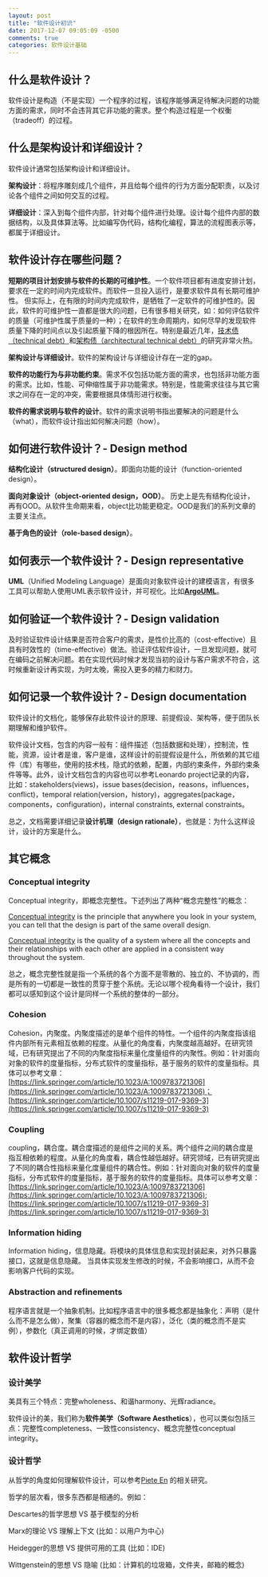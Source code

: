 ```yaml
---
layout: post
title: "软件设计初识"
date: 2017-12-07 09:05:09 -0500
comments: true
categories: 软件设计基础
---
```


## 什么是软件设计？

软件设计是构造（不是实现）一个程序的过程，该程序能够满足待解决问题的功能方面的需求，同时不会违背其它非功能的需求。整个构造过程是一个权衡（tradeoff）的过程。

## 什么是架构设计和详细设计？
软件设计通常包括架构设计和详细设计。

**架构设计**：将程序雕刻成几个组件，并且给每个组件的行为方面分配职责，以及讨论各个组件之间如何交互的过程。

**详细设计**：深入到每个组件内部，针对每个组件进行处理。设计每个组件内部的数据结构，以及具体算法等。比如编写伪代码，结构化编程，算法的流程图表示等，都属于详细设计。

## 软件设计存在哪些问题？

**短期的项目计划安排与软件的长期的可维护性**。一个软件项目都有进度安排计划，要求在一定的时间内完成软件。而软件一旦投入运行，是要求软件具有长期可维护性。 但实际上，在有限的时间内完成软件，是牺牲了一定软件的可维护性的。因此，软件的可维护性一直都是很大的问题，已有很多相关研究，如：如何评估软件的质量（可维护性属于质量的一种）；在软件的生命周期内，如何尽早的发现软件质量下降的时间点以及引起质量下降的根因所在。特别是最近几年，[技术债（technical debt）](https://en.wikipedia.org/wiki/Technical_debt)和[架构债（architectural technical debt）](https://www.sei.cmu.edu/architecture/research/arch_tech_debt/index.cfm)的研究非常火热。

**架构设计与详细设计**。软件的架构设计与详细设计存在一定的gap。

**软件的功能行为与非功能约束**。需求不仅包括功能方面的需求，也包括非功能方面的需求。比如，性能、可伸缩性属于非功能需求。特别是，性能需求往往与其它需求之间存在一定的冲突，需要根据具体情形进行权衡。

**软件的需求说明与软件的设计**。软件的需求说明书指出要解决的问题是什么（what），而软件设计指出如何解决问题（how）。

## 如何进行软件设计？- Design method
**结构化设计（structured design）**。即面向功能的设计（function-oriented design）。

**面向对象设计（object-oriented design，OOD）**。 历史上是先有结构化设计，再有OOD。从软件生命期来看，object比功能更稳定。OOD是我们的系列文章的主要关注点。

**基于角色的设计（role-based design）**。

## 如何表示一个软件设计？- Design representative
**UML**（Unified Modeling Language）是面向对象软件设计的建模语言，有很多工具可以帮助人使用UML表示软件设计，并可视化。比如[**ArgoUML**](http://argouml.tigris.org/)。
## 如何验证一个软件设计？- Design validation
及时验证软件设计结果是否符合客户的需求，是性价比高的（cost-effective）且具有时效性的（time-effective）做法。验证评估软件设计，一旦发现问题，就可在编码之前解决问题。若在实现代码时候才发现当初的设计与客户需求不符合，这时候重新设计再实现，为时太晚，需投入更多的精力和财力。
## 如何记录一个软件设计？- Design documentation
软件设计的文档化，能够保存此软件设计的原理、前提假设、架构等，便于团队长期理解和维护软件。

软件设计文档，包含的内容一般有：组件描述（包括数据和处理），控制流，性能，资源，设计者是谁，客户是谁，这样设计的前提假设是什么，所依赖的其它组件（库）有哪些，使用的技术栈，隐式的依赖，配置，内部约束条件，外部约束条件等等。此外，设计文档包含的内容也可以参考Leonardo project记录的内容，比如：stakeholders(views)，issue bases(decision，reasons，influences，conflict)，temporal relation(version，history)，aggregates(package，components，configuration)，internal constraints, external constraints。

总之，文档需要详细记录**设计机理（design rationale）**，也就是：为什么这样设计，设计的方案是什么。

## 其它概念
### Conceptual integrity
Conceptual integrity，即概念完整性。下述列出了两种“概念完整性”的概念：

[Conceptual integrity](http://cseweb.ucsd.edu/~wgg/CSE131B/Design/node6.html) is the principle that anywhere you look in your system, you can tell that the design is part of the same overall design.

[Conceptual integrity](http://architecture.typepad.com/architecture_blog/2011/10/the-importance-of-conceptual-integrity.html) is the quality of a system where all the concepts and their relationships with each other are applied in a consistent way throughout the system.

总之，概念完整性就是指一个系统的各个方面不是零散的、独立的、不协调的，而是所有的一切都是一致性的贯穿于整个系统。无论以哪个视角看待一个设计，我们都可以感知到这个设计是同样一个系统的整体的一部分。

### Cohesion
Cohesion，内聚度。内聚度描述的是单个组件的特性。一个组件的内聚度指该组件内部所有元素相互依赖的程度。从量化的角度看，内聚度越高越好。在研究领域，已有研究提出了不同的内聚度指标来量化度量组件的内聚性。例如：针对面向对象的软件的度量指标，分布式软件的度量指标，基于服务的软件的度量指标。具体可以参考文章：[https://link.springer.com/article/10.1023/A:1009783721306](https://link.springer.com/article/10.1023/A:1009783721306)； [https://link.springer.com/article/10.1007/s11219-017-9369-3](https://link.springer.com/article/10.1007/s11219-017-9369-3)
### Coupling
coupling，耦合度。耦合度描述的是组件之间的关系。两个组件之间的耦合度是指互相依赖的程度。从量化的角度看，耦合性越低越好。研究领域，已有研究提出了不同的耦合性指标来量化度量组件的耦合性。例如：针对面向对象的软件的度量指标，分布式软件的度量指标，基于服务的软件的度量指标。具体可以参考文章：[https://link.springer.com/article/10.1023/A:1009783721306](https://link.springer.com/article/10.1023/A:1009783721306); [https://link.springer.com/article/10.1007/s11219-017-9369-3](https://link.springer.com/article/10.1007/s11219-017-9369-3)

### Information hiding
Information hiding，信息隐藏。将模块的具体信息和实现封装起来，对外只暴露接口，这就是信息隐藏。 当具体实现发生修改的时候，不会影响接口，从而不会影响客户代码的实现。

### Abstraction and refinements
程序语言就是一个抽象机制。比如程序语言中的很多概念都是抽象化：声明（是什么而不是怎么做），聚集（容器的概念而不是内容），泛化（类的概念而不是实例），参数化（真正调用的时候，才绑定数值）


## 软件设计哲学
### 设计美学
美具有三个特点：完整wholeness、和谐harmony、光辉radiance。

软件设计的美，我们称为**软件美学（Software Aesthetics**），也可以类似包括三点：完整性completeness、一致性consistency、概念完整性conceptual integrity。
### 设计哲学
从哲学的角度如何理解软件设计，可以参考[Piete En](http://www.pietervermaas.nl/Pieter_Vermaas_Design_Research_publications.html) 的相关研究。

哲学的层次看，很多东西都是相通的。例如：

Descartes的哲学思想 VS 基于模型的分析

Marx的理论 VS 理解上下文 (比如：以用户为中心)

Heidegger的思想 VS 提供可用的工具 (比如：IDE)

Wittgenstein的思想 VS 隐喻 (比如：计算机的垃圾箱，文件夹，邮箱的概念)
